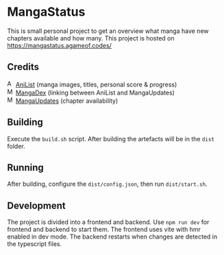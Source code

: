 # MangaStatus
This is small personal project to get an overview what manga have new chapters available and how many.
This project is hosted on https://mangastatus.agameof.codes/

## Credits
<div>
<img src="https://anilist.co/favicon.ico" alt="AniList logo" height="16" width="16">
<a href="https://anilist.co">AniList</a> (manga images, titles, personal score & progress)
</div>
<div>
<img src="https://mangadex.org/favicon.ico" alt="MangaDex logo" height="16" width="16">
<a href="https://mangadex.org">MangaDex</a> (linking between AniList and MangaUpdates)
</div>
<div>
<img src="https://www.mangaupdates.com/favicon.ico" alt="MangaUpdates logo" height="16" width="16">
<a href="https://www.mangaupdates.com">MangaUpdates</a> (chapter availability)
</div>

## Building
Execute the `build.sh` script. After building the artefacts will be in the `dist` folder.

## Running
After building, configure the `dist/config.json`, then run `dist/start.sh`.

## Development
The project is divided into a frontend and backend. 
Use `npm run dev` for frontend and backend to start them.
The frontend uses vite with hmr enabled in dev mode.
The backend restarts when changes are detected in the typescript files.

